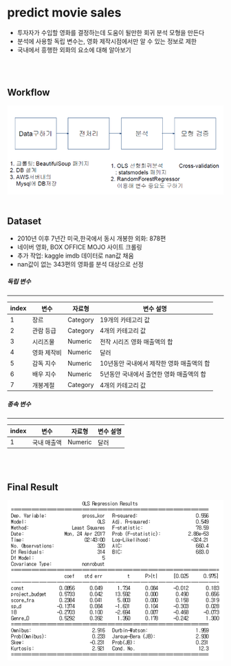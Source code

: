 predict movie sales  
==========

- 투자자가 수입할 영화를 결정하는데 도움이 될만한 회귀 분석 모형을 만든다
- 분석에 사용할 독립 변수는, 영화 제작시점에서만 알 수 있는 정보로 제한
- 국내에서 흥행한 외화의 요소에 대해 알아보기  
<br />
<br />

Workflow
-

![workflow](./image/workflow.png)
<br />
<br />

Dataset
-

- 2010년 이후 7년간 미국,한국에서 동시 개봉한 외화: 878편  
- 네이버 영화, BOX OFFICE MOJO 사이트 크롤링  
- 추가 작업: kaggle imdb 데이터로 nan값 채움  
- nan값이 없는 343편의 영화를 분석 대상으로 선정  


##### 독립 변수
---
 
             
 index      | 변수         |자료형         |변수 설명       |
-------------| -------------| -------------| -------------
1            | 장르          |Category      |19개의 카테고리 값     
2            | 관람 등급     | Category     |4개의 카테고리 값    |
3            |시리즈물       |Numeric       |전작 시리즈 영화 매출액의 합|
4            |영화 제작비    |Numeric       |달러       |
5            |감독 지수      |Numeric       |10년동안 국내에서 제작한 영화 매출액의 합|
6            |배우 지수      |Numeric       |5년동안 국내에서 출연한 영화 매출액의 합       |
7            |개봉계절        |Category       |4개의 카테고리 값 |


##### 종속 변수
---

  index      | 변수         |자료형         |변수 설명       |
-------------| -------------| -------------| -------------
1            | 국내 매출액   |Numeric      |달러       |  
<br />
<br />

  
Final Result
-
  
![result](./image/result.png)
